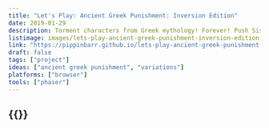 ```yaml
---
title: "Let's Play: Ancient Greek Punishment: Inversion Edition"
date: 2019-01-29
description: Torment characters from Greek mythology! Forever! Push Sisyphus back down the hill! Peck out Prometheus's liver! Withhold the apple from Tantalus! Albert Camus said we must imagine Sisyphus happy! So the boulder must be even happier! Right?!
listimage: images/lets-play-ancient-greek-punishment-inversion-edition-icon.png
link: "https://pippinbarr.github.io/lets-play-ancient-greek-punishment-inversion-edition/info/"
draft: false
tags: ["project"]
ideas: ["ancient greek punishment", "variations"]
platforms: ["browser"]
tools: ["phaser"]
---
```


## {{<param title >}}

